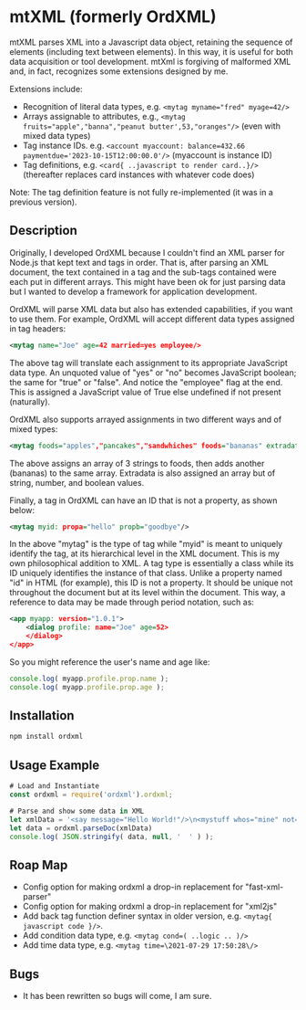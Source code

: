 # mtXML (formerly OrdXML)

mtXML parses XML into a Javascript data object, retaining the sequence of elements (including text between elements).  In this way, it is useful for both data acquisition or tool development.  mtXml is forgiving of malformed XML and, in fact, recognizes some extensions designed by me.

Extensions include:
- Recognition of literal data types, e.g. `<mytag myname="fred" myage=42/>`
- Arrays assignable to attributes, e.g., `<mytag fruits="apple","banna","peanut butter',53,"oranges"/>` (even with mixed data types)
- Tag instance IDs. e.g. `<account myaccount: balance=432.66 paymentdue='2023-10-15T12:00:00.0'/>` (myaccount is instance ID)
- Tag definitions, e.g. `<card{ ..javascript to render card..}/>` (thereafter replaces card instances with whatever code does)

Note: The tag definition feature is not fully re-implemented (it was in a previous version).

## Description

Originally, I developed OrdXML because I couldn't find an XML parser for Node.js that kept text and tags in order.
That is, after parsing an XML document, the text contained in a tag and the sub-tags contained were each put in different arrays.
This might have been ok for just parsing data but I wanted to develop a framework for application development.

OrdXML will parse XML data but also has extended capabilities, if you want to use them. 
For example, OrdXML will accept different data types assigned in tag headers:

```xml
<mytag name="Joe" age=42 married=yes employee/>
```
The above tag will translate each assignment to its appropriate JavaScript data type.
An unquoted value of "yes" or "no" becomes JavaScript boolean; the same for "true" or "false".
And notice the "employee" flag at the end.  This is assigned a JavaScript value of True else undefined if not present (naturally). 

OrdXML also supports arrayed assignments in two different ways and of mixed types:

```xml
<mytag foods="apples","pancakes","sandwhiches" foods="bananas" extradata="whatever",42,no/>
```
The above assigns an array of 3 strings to foods, then adds another (bananas) to the same array.
Extradata is also assigned an array but of string, number, and boolean values.

Finally, a tag in OrdXML can have an ID that is not a property, as shown below:

```xml
<mytag myid: propa="hello" propb="goodbye"/>
```
In the above "mytag" is the type of tag while "myid" is meant to uniquely identify the tag, at its hierarchical level in the XML document.
This is my own philosophical addition to XML.  A tag type is essentially a class while its ID uniquely identifies the instance of that class.
Unlike a property named "id" in HTML (for example), this ID is not a property.  It should be unique not throughout the document but at its level within the document.
This way, a reference to data may be made through period notation, such as:

```xml
<app myapp: version="1.0.1">
	<dialog profile: name="Joe" age=52>
	</dialog>
</app>
```

So you might reference the user's name and age like:

```javascript
console.log( myapp.profile.prop.name );
console.log( myapp.profile.prop.age );
```

## Installation

```bash
npm install ordxml
```

## Usage Example 
```javascript
# Load and Instantiate
const ordxml = require('ordxml').ordxml;

# Parse and show some data in XML
let xmlData = '<say message="Hello World!"/>\n<mystuff whos="mine" not="yours"> <item>coffee</item><item>phone</item> </mystuff>';
let data = ordxml.parseDoc(xmlData)
console.log( JSON.stringify( data, null, '  ' ) );
```

## Roap Map

* Config option for making ordxml a drop-in replacement for "fast-xml-parser"
* Config option for making ordxml a drop-in replacement for "xml2js"
* Add back tag function definer syntax in older version, e.g. `<mytag{ javascript code }/>`.
* Add condition data type, e.g. `<mytag cond=( ..logic .. )/>`
* Add time data type, e.g. `<mytag time=\2021-07-29 17:50:28\/>`

## Bugs

* It has been rewritten so bugs will come, I am sure.


